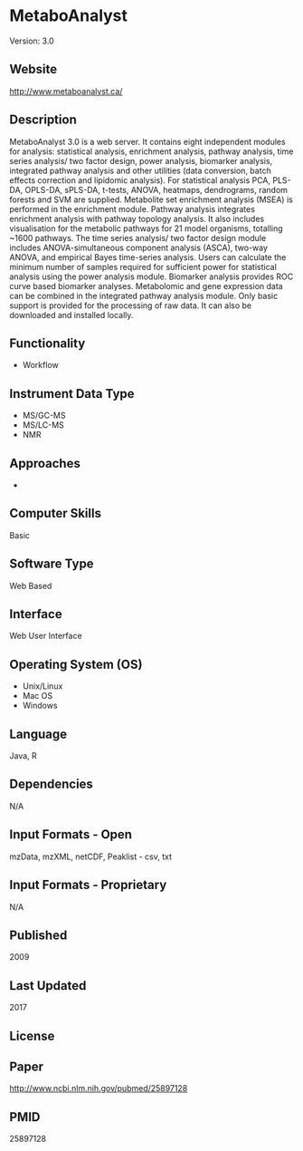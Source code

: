 # MetaboAnalyst
Version: 3.0

## Website
http://www.metaboanalyst.ca/

## Description
MetaboAnalyst 3.0 is a web server. It contains eight independent modules for analysis: statistical analysis, enrichment analysis, pathway analysis, time series analysis/ two factor design, power analysis, biomarker analysis, integrated pathway analysis and other utilities (data conversion, batch effects correction and lipidomic analysis). For statistical analysis PCA, PLS-DA, OPLS-DA, sPLS-DA, t-tests, ANOVA, heatmaps, dendrograms, random forests and SVM are supplied. Metabolite set enrichment analysis (MSEA) is performed in the enrichment module. Pathway analysis integrates enrichment analysis with pathway topology analysis. It also includes visualisation for the metabolic pathways for 21 model organisms, totalling ~1600 pathways. The time series analysis/ two factor design module includes ANOVA-simultaneous component analysis (ASCA), two-way ANOVA, and empirical Bayes time-series analysis. Users can calculate the minimum number of samples required for sufficient power for statistical analysis using the power analysis module. Biomarker analysis provides ROC curve based biomarker analyses. Metabolomic and gene expression data can be combined in the integrated pathway analysis module. Only basic support is provided for the processing of raw data. It can also be downloaded and installed locally.

## Functionality
- Workflow

## Instrument Data Type
- MS/GC-MS
- MS/LC-MS
- NMR

## Approaches
-

## Computer Skills
Basic

## Software Type
Web Based

## Interface
Web User Interface

## Operating System (OS)
- Unix/Linux
- Mac OS
- Windows

## Language
Java, R

## Dependencies
N/A

## Input Formats - Open
mzData, mzXML, netCDF, Peaklist - csv, txt

## Input Formats - Proprietary
N/A

## Published
2009

## Last Updated
2017

## License

## Paper
http://www.ncbi.nlm.nih.gov/pubmed/25897128

## PMID
25897128
